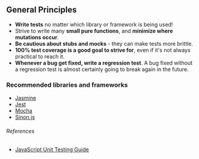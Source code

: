 ## General Principles

- **Write tests** no matter which library or framework is being used!
- Strive to write many **small pure functions**, and **minimize where mutations occur**.
- **Be cautious about stubs and mocks** - they can make tests more brittle.
- **100% test coverage is a good goal to strive for**, even if it's not always practical to reach it.
- **Whenever a bug get fixed, write a regression test**. A bug fixed without a regression test is almost certainly going to break again in the future.

### Recommended libraries and frameworks

- [Jasmine][]
- [Jest][]
- [Mocha][]
- [Sinon.js][]

###### References

- [JavaScript Unit Testing Guide][ref-gh-js_unit_testing_guide]

[jasmine]: https://jasmine.github.io
[jest]: https://jestjs.io
[mocha]: https://mochajs.org
[ref-gh-js_unit_testing_guide]: https://github.com/mawrkus/js-unit-testing-guide
[sinon.js]: http://sinonjs.org
